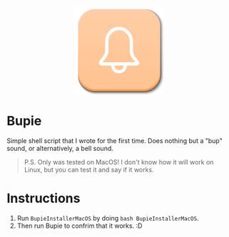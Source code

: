 <p align="center">
<img src="assets/Bupie.png" alt="Logo" width="200" height="200">

# Bupie
Simple shell script that I wrote for the first time. Does nothing but a "bup" sound, or alternatively, a bell sound.
> P.S. Only was tested on MacOS! I don't know how it will work on Linux, but you can test it and say if it works.

# Instructions
1. Run `BupieInstallerMacOS` by doing `bash BupieInstallerMacOS`.
2. Then run Bupie to confrim that it works. :D
</p>
